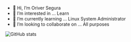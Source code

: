 - 👋 Hi, I’m Oriver Segura
- 👀 I’m interested in ... Learn  
- 🌱 I’m currently learning ... Linux System Administrator  
- 💞️ I’m looking to collaborate on ... All purposes  

![GitHub stats](https://github-readme-stats.vercel.app/api?username=unixthec&show_icons=true)  

<!---
unixthec/unixthec is a ✨ special ✨ repository because its `README.md` (this file) appears on your GitHub profile.
You can click the Preview link to take a look at your changes.
--->
